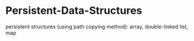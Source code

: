 # Persistent-Data-Structures
persistent structures (using path copying method): array, double-linked list, map
